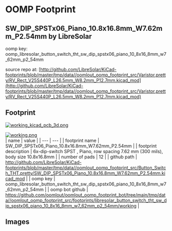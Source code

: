 # OOMP Footprint  
## SW_DIP_SPSTx06_Piano_10.8x16.8mm_W7.62mm_P2.54mm  by LibreSolar  
  
oomp key: oomp_libresolar_button_switch_tht_sw_dip_spstx06_piano_10_8x16_8mm_w7_62mm_p2_54mm  
  
source repo at: [http://github.com/LibreSolar/KiCad-footprints/blob/master/tmp/data//oomlout_oomp_footprint_src/Varistor.pretty/RV_Rect_V25S440P_L26.5mm_W8.2mm_P12.7mm.kicad_mod](http://github.com/LibreSolar/KiCad-footprints/blob/master/tmp/data//oomlout_oomp_footprint_src/Varistor.pretty/RV_Rect_V25S440P_L26.5mm_W8.2mm_P12.7mm.kicad_mod)  
## Footprint  
  
[![working_kicad_pcb_3d.png](working_kicad_pcb_3d_600.png)](working_kicad_pcb_3d.png)  
  
[![working.png](working_600.png)](working.png)  
| name | value | 
| --- | --- | 
| footprint name | SW_DIP_SPSTx06_Piano_10.8x16.8mm_W7.62mm_P2.54mm | 
| footprint description | 6x-dip-switch SPST , Piano, row spacing 7.62 mm (300 mils), body size 10.8x16.8mm | 
| number of pads | 12 | 
| github path | http://github.com/LibreSolar/KiCad-footprints/blob/master/tmp/data//oomlout_oomp_footprint_src/Button_Switch_THT.pretty/SW_DIP_SPSTx06_Piano_10.8x16.8mm_W7.62mm_P2.54mm.kicad_mod | 
| oomp key | oomp_libresolar_button_switch_tht_sw_dip_spstx06_piano_10_8x16_8mm_w7_62mm_p2_54mm | 
| oomp bot github | https://github.com/oomlout/oomlout_oomp_footprint_bot/tree/main/tmp/data//oomlout_oomp_footprint_src/footprints/libresolar_button_switch_tht_sw_dip_spstx06_piano_10_8x16_8mm_w7_62mm_p2_54mm/working | 
## Images  
